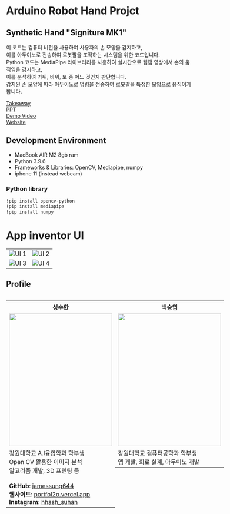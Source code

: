 # Arduino Robot Hand Projct

## Synthetic Hand "Signiture MK1"


이 코드는 컴퓨터 비전을 사용하여 사용자의 손 모양을 감지하고,  
이를 아두이노로 전송하여 로봇팔을 조작하는 시스템을 위한 코드입니다.  
Python 코드는 MediaPipe 라이브러리를 사용하여 실시간으로 웹캠 영상에서 손의 움직임을 감지하고,  
이를 분석하여 가위, 바위, 보 중 어느 것인지 판단합니다.  
감지된 손 모양에 따라 아두이노로 명령을 전송하여 로봇팔을 특정한 모양으로 움직이게 합니다.  

[Takeaway](https://github.com/jamessung644/Signiture-MK1/blob/main/UNIHAND%201Page본.pdf)  
[PPT](https://github.com/jamessung644/Signiture-MK1/blob/main/UNIHAND%20PPT%20자료%20김래원%2C%20백승엽%2C%20이현형%2C%20성수한.pdf)  
[Demo Video](https://youtu.be/KIa77oBFC2w)  
[Website](https://m.site.naver.com/1hFPm)

## Development Environment
* MacBook AIR M2 8gb ram
* Python 3.9.6
 * Frameworks & Libraries: OpenCV, Mediapipe, numpy
* iphone 11 (instead webcam)

### Python library
```bash
!pip install opencv-python
!pip install mediapipe
!pip install numpy
```

# App inventor UI
| | |
|---|---|
| ![UI 1](https://github.com/jamessung644/Signiture-MK1/blob/main/img/UI1.png) | ![UI 2](https://github.com/jamessung644/Signiture-MK1/blob/main/img/UI2.png) |
| ![UI 3](https://github.com/jamessung644/Signiture-MK1/blob/main/img/UI3.png) | ![UI 4](https://github.com/jamessung644/Signiture-MK1/blob/main/img/UI4.png) |




## Profile
<div style="display: flex;">
  <div style="flex: 50%;">
    <!-- First Table -->
    <table>
      <tr>
        <th>성수한</th>
      </tr>
      <tr>
        <td>
          <img src="https://github.com/jamessung644/Signiture-MK1/assets/39661528/fd00379c-ddeb-459a-8376-bb3e4a03fc33" width="280" height="360"/>
        </td>
      </tr>
      <tr>
        <td>강원대학교 A.I융합학과 학부생 <br>Open CV 활용한 이미지 분석<br> 알고리즘 개발, 3D 프린팅 등 <br><br> <strong>GitHub</strong>: <a href="https://github.com/jamessung644">jamessung644</a> <br> <strong>웹사이트</strong>: <a href="https://portfol2o.vercel.app">portfol2o.vercel.app</a> <br> <strong>Instagram</strong>: <a href="https://www.instagram.com/hhash_suhan/">hhash_suhan</a></td>
      </tr>
    </table>
  </div>
  <div style="flex: 50%;">
    <!-- Second Table -->
    <table>
      <tr>
        <th>백승엽</th>
      </tr>
      <tr>
        <td>
          <img src="백승엽의 이미지 URL" width="280" height="360"/>
        </td>
      </tr>
      <tr>
        <td>강원대학교 컴퓨터공학과 학부생 <br>앱 개발, 회로 설계, 아두이노 개발</td>
      </tr>
    </table>
  </div>
</div>




